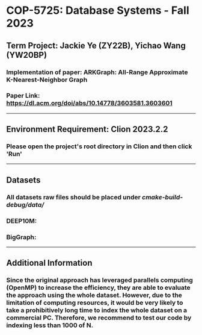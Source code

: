 # COP-5725: Database Systems - Fall 2023

## Term Project: Jackie Ye (ZY22B), Yichao Wang (YW20BP)

### Implementation of paper: ARKGraph: All-Range Approximate K-Nearest-Neighbor Graph

### Paper Link: https://dl.acm.org/doi/abs/10.14778/3603581.3603601

***

## Environment Requirement: Clion 2023.2.2

### Please open the project's root directory in Clion and then click 'Run'

***

## Datasets

### All datasets raw files should be placed under ***cmake-build-debug/data/***

### DEEP10M:

### BigGraph:

***

## Additional Information

### Since the original approach has leveraged parallels computing (OpenMP) to increase the efficiency, they are able to evaluate the approach using the whole dataset. However, due to the limitation of computing resources, it would be very likely to take a prohibitively long time to index the whole dataset on a commercial PC. Therefore, we recommend to test our code by indexing less than 1000 of N.
